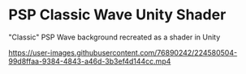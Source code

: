 # PSP Classic Wave Unity Shader
 "Classic" PSP Wave background recreated as a shader in Unity

https://user-images.githubusercontent.com/76890242/224580504-99d8ffaa-9384-4843-a46d-3b3ef4d144cc.mp4
